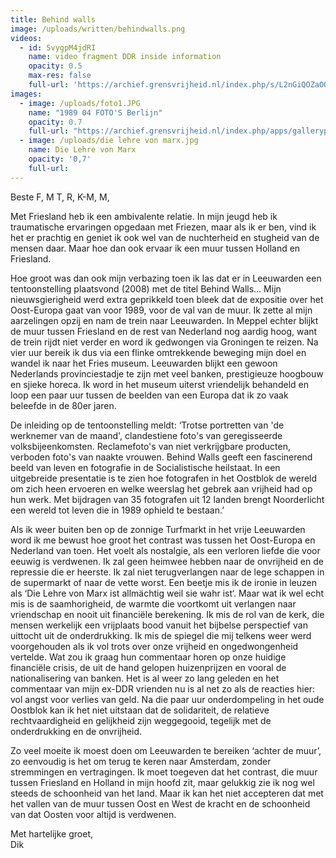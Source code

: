 ```yaml
---
title: Behind walls
image: /uploads/written/behindwalls.png
videos:
  - id: SvygpM4jdRI
    name: video fragment DDR inside information
    opacity: 0.5
    max-res: false
    full-url: 'https://archief.grensvrijheid.nl/index.php/s/L2nGiQOZaOQ0QH1'
images:
  - image: /uploads/foto1.JPG
    name: "1989 04 FOTO'S Berlijn"
    opacity: 0.7
    full-url: "https://archief.grensvrijheid.nl/index.php/apps/galleryplus/s/ImKZKanlyD2zyLe?path=%2F1989%2004%20FOTO%27S%20Berlijn#1989%2004%20FOTO'S%20Berlijn"
  - image: /uploads/die lehre von marx.jpg
    name: Die Lehre von Marx
    opacity: '0,7'
    full-url:
---
```



Beste F, M T, R, K-M, M,

Met Friesland heb ik een ambivalente relatie. In mijn jeugd heb ik traumatische ervaringen opgedaan met Friezen, maar als ik er ben, vind ik het er prachtig en geniet ik ook wel van de nuchterheid en stugheid van de mensen daar. Maar hoe dan ook ervaar ik een muur tussen Holland en Friesland.

Hoe groot was dan ook mijn verbazing toen ik las dat er in Leeuwarden een tentoonstelling plaatsvond (2008) met de titel Behind Walls… Mijn nieuwsgierigheid werd extra geprikkeld toen bleek dat de expositie over het Oost-Europa gaat van voor 1989, voor de val van de muur. Ik zette al mijn aarzelingen opzij en nam de trein naar Leeuwarden. In Meppel echter blijkt de muur tussen Friesland en de rest van Nederland nog aardig hoog, want de trein rijdt niet verder en word ik gedwongen via Groningen te reizen. Na vier uur bereik ik dus via een flinke omtrekkende beweging mijn doel en wandel ik naar het Fries museum. Leeuwarden blijkt een gewoon Nederlands provinciestadje te zijn met veel banken, prestigieuze hoogbouw en sjieke horeca. Ik word in het museum uiterst vriendelijk behandeld en loop een paar uur tussen de beelden van een Europa dat ik zo vaak beleefde in de 80er jaren.

De inleiding op de tentoonstelling meldt: ‘Trotse portretten van 'de werknemer van de maand', clandestiene foto's van geregisseerde volksbijeenkomsten. Reclamefoto's van niet verkrijgbare producten, verboden foto's van naakte vrouwen. Behind Walls geeft een fascinerend beeld van leven en fotografie in de Socialistische heilstaat. In een uitgebreide presentatie is te zien hoe fotografen in het Oostblok de wereld om zich heen ervoeren en welke weerslag het gebrek aan vrijheid had op hun werk. Met bijdragen van 35 fotografen uit 12 landen brengt Noorderlicht een wereld tot leven die in 1989 ophield te bestaan.’

Als ik weer buiten ben op de zonnige Turfmarkt in het vrije Leeuwarden word ik me bewust hoe groot het contrast was tussen het Oost-Europa en Nederland van toen. Het voelt als nostalgie, als een verloren liefde die voor eeuwig is verdwenen. Ik zal geen heimwee hebben naar de onvrijheid en de repressie die er heerste. Ik zal niet terugverlangen naar de lege schappen in de supermarkt of naar de vette worst. Een beetje mis ik de ironie in leuzen als ‘Die Lehre von Marx ist allmächtig weil sie wahr ist‘. Maar wat ik wel echt mis is de saamhorigheid, de warmte die voortkomt uit verlangen naar vriendschap en nooit uit financiële berekening. Ik mis de rol van de kerk, die mensen werkelijk een vrijplaats bood vanuit het bijbelse perspectief van uittocht uit de onderdrukking. Ik mis de spiegel die mij telkens weer werd voorgehouden als ik vol trots over onze vrijheid en ongedwongenheid vertelde. Wat zou ik graag hun commentaar horen op onze huidige financiële crisis, de uit de hand gelopen huizenprijzen en vooral de nationalisering van banken. Het is al weer zo lang geleden en het commentaar van mijn ex-DDR vrienden nu is al net zo als de reacties hier: vol angst voor verlies van geld. Na die paar uur onderdompeling in het oude Oostblok kan ik het niet uitstaan dat de solidariteit, de relatieve rechtvaardigheid en gelijkheid zijn weggegooid, tegelijk met de onderdrukking en de onvrijheid.

Zo veel moeite ik moest doen om Leeuwarden te bereiken ‘achter de muur’, zo eenvoudig is het om terug te keren naar Amsterdam, zonder stremmingen en vertragingen. Ik moet toegeven dat het contrast, die muur tussen Friesland en Holland in mijn hoofd zit, maar gelukkig zie ik nog wel steeds de schoonheid van het land. Maar ik kan het niet accepteren dat met het vallen van de muur tussen Oost en West de kracht en de schoonheid van dat Oosten voor altijd is verdwenen.

Met hartelijke groet,
<br>Dik